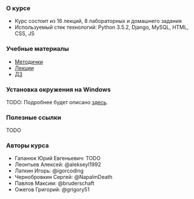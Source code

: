 ### О курсе
* Курс состоит из 16 лекций, 8 лабораторных и домашнего задания
* Используемый стек технологий: Python 3.5.2, Django, MySQL, HTML, CSS, JS

### Учебные материалы

 * [Методички](https://github.com/iu5team/iu5web/tree/master/labs)
 * [Лекции](https://github.com/iu5team/iu5web/tree/master/lectures)
 * [ДЗ](https://github.com/iu5team/iu5web/tree/master/homework)

### Установка окружения на Windows

TODO: Подробнее будет описано [здесь](https://github.com/iu5team/iu5web/blob/master/manual_install.md).

### Полезные ссылки

TODO

### Авторы курса
* Гапанюк Юрий Евгеньевич: TODO
* Леонтьев Алексей: @alekseyl1992
* Латкин Игорь: @igorcoding
* Чернобровкин Сергей: @NapalmDeath
* Павлов Максим: @bruderschaft
* Ожегов Григорий: @grigory51

